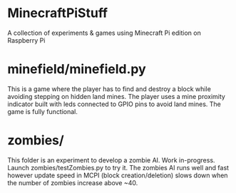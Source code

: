 # MinecraftPiStuff
A collection of experiments &amp; games using Minecraft Pi edition on Raspberry Pi

# minefield/minefield.py
This is a game where the player has to find and destroy a block while avoiding stepping on hidden land mines. The player uses a mine proximity indicator built with leds connected to GPIO pins to avoid land mines. The game is fully functional.

# zombies/
This folder is an experiment to develop a zombie AI. Work in-progress. Launch zombies/testZombies.py to try it. The zombies AI runs well and fast however update speed in MCPI (block creation/deletion) slows down when the number of zombies increase above ~40.
